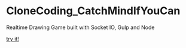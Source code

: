 # CloneCoding_CatchMindIfYouCan
Realtime Drawing Game built with Socket IO, Gulp and Node

[try it!](https://c4stleb.github.io/CloneCoding_CatchMindIfYouCan/)
